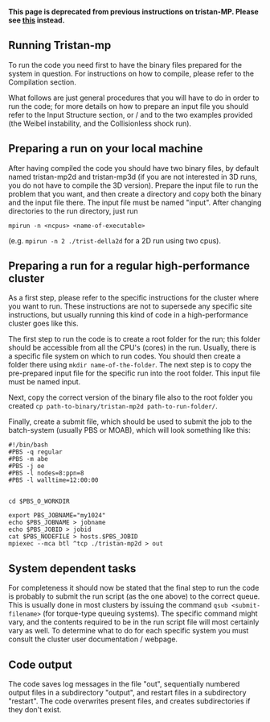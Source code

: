 **This page is deprecated from previous instructions on tristan-MP. Please see [this](https://github.com/PrincetonUniversity/tristan-mp-pu/wiki/running-your-first-tristan-mp-simulation) instead.**

## Running Tristan-mp

To run the code you need first to have the binary files prepared for the system in question. For instructions on how to compile, please refer to the Compilation section.

What follows are just general procedures that you will have to do in order to run the code; for more details on how to prepare an input file you should refer to the Input Structure section, or / and to the two examples provided (the Weibel instability, and the Collisionless shock run).

## Preparing a run on your local machine

After having compiled the code you should have two binary files, by default named tristan-mp2d and tristan-mp3d (if you are not interested in 3D runs, you do not have to compile the 3D version). Prepare the input file to run the problem that you want, and then create a directory and copy both the binary and the input file there. The input file must be named "input". After changing directories to the run directory, just run 
```
mpirun -n <ncpus> <name-of-executable> 
``` 
(e.g. `mpirun -n 2 ./trist-della2d` for a 2D run using two cpus).

## Preparing a run for a regular high-performance cluster

As a first step, please refer to the specific instructions for the cluster where you want to run. These instructions are not to supersede any specific site instructions, but usually running this kind of code in a high-performance cluster goes like this.

The first step to run the code is to create a root folder for the run; this folder should be accessible from all the CPU's (cores) in the run. Usually, there is a specific file system on which to run codes. You should then create a folder there using `mkdir name-of-the-folder`. The next step is to copy the pre-prepared input file for the specific run into the root folder. This input file must be named input.

Next, copy the correct version of the binary file also to the root folder you created `cp path-to-binary/tristan-mp2d path-to-run-folder/`.

Finally, create a submit file, which should be used to submit the job to the batch-system (usually PBS or MOAB), which will look something like this:

```
#!/bin/bash
#PBS -q regular
#PBS -m abe
#PBS -j oe
#PBS -l nodes=8:ppn=8
#PBS -l walltime=12:00:00


cd $PBS_O_WORKDIR

export PBS_JOBNAME="my1024"
echo $PBS_JOBNAME > jobname
echo $PBS_JOBID > jobid
cat $PBS_NODEFILE > hosts.$PBS_JOBID
mpiexec --mca btl ^tcp ./tristan-mp2d > out
```

## System dependent tasks
For completeness it should now be stated that the final step to run the code is probably to submit the run script (as the one above) to the correct queue. This is usually done in most clusters by issuing the command `qsub <submit-filename>` (for torque-type queuing systems). The specific command might vary, and the contents required to be in the run script file will most certainly vary as well. To determine what to do for each specific system you must consult the cluster user documentation / webpage.

## Code output
The code saves log messages in the file "out", sequentially numbered output files in a subdirectory "output", and restart files in a subdirectory "restart". The code overwrites present files, and creates subdirectories if they don't exist. 